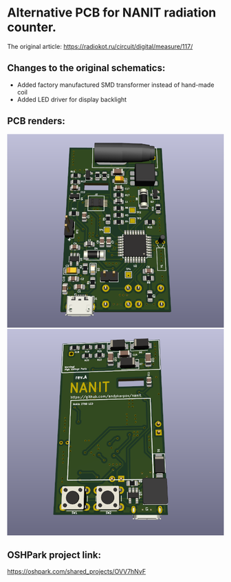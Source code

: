 # Alternative PCB for NANIT radiation counter.

The original article: https://radiokot.ru/circuit/digital/measure/117/

## Changes to the original schematics:

- Added factory manufactured SMD transformer instead of hand-made coil
- Added LED driver for display backlight

## PCB renders:

![image](https://github.com/andykarpov/nanit/raw/master/docs/photos/nanit-pcb-revA-top.png)
![image](https://github.com/andykarpov/nanit/raw/master/docs/photos/nanit-pcb-revA-bottom.png)

## OSHPark project link:

https://oshpark.com/shared_projects/OVV7hNvF

